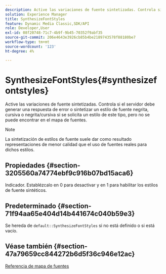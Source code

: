 ```yaml
---
description: Active las variaciones de fuente sintetizadas. Controla si el servidor debe generar una respuesta de error o sintetizar un estilo de fuente negrita, cursiva o negrita/cursiva si se solicita un estilo de este tipo, pero no se puede encontrar en el mapa de fuentes.
solution: Experience Manager
title: SynthesizeFontStyles
feature: Dynamic Media Classic,SDK/API
role: Developer,User
exl-id: 08f20748-71c7-4b9f-9b45-70352f9abf35
source-git-commit: 206e4643e3926cb85b4be2189743578f88180be7
workflow-type: tm+mt
source-wordcount: '123'
ht-degree: 4%

---
```


# SynthesizeFontStyles{#synthesizefontstyles}

Active las variaciones de fuente sintetizadas. Controla si el servidor debe generar una respuesta de error o sintetizar un estilo de fuente negrita, cursiva o negrita/cursiva si se solicita un estilo de este tipo, pero no se puede encontrar en el mapa de fuentes.

>[!NOTE]
>
>La sintetización de estilos de fuente suele dar como resultado representaciones de menor calidad que el uso de fuentes reales para dichos estilos.

## Propiedades {#section-3205560a74774ebf9c916b07bd15aca6}

Indicador. Establézcalo en 0 para desactivar y en 1 para habilitar los estilos de fuente sintéticos.

## Predeterminado {#section-71f94aa65e404d14b441674c040b59e3}

Se hereda de `default::SynthesizeFontStyles` si no está definido o si está vacío.

## Véase también {#section-47a79659cc844272b6d5f36c946e12ac}

[Referencia de mapa de fuentes](../../../../../is-api/image-catalog/image-serving-api-ref/c-image-catalog-reference/c-font-map-reference/c-font-map-reference.md#concept-f81f319d03c646c5a8ef87b3277dd37d)
